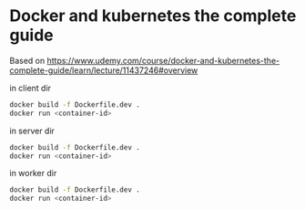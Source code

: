 # Docker and kubernetes the complete guide

Based on <https://www.udemy.com/course/docker-and-kubernetes-the-complete-guide/learn/lecture/11437246#overview>

in client dir

```bash
docker build -f Dockerfile.dev .
docker run <container-id>
```

in server dir

```bash
docker build -f Dockerfile.dev .
docker run <container-id>
```

in worker dir

```bash
docker build -f Dockerfile.dev .
docker run <container-id>
```
